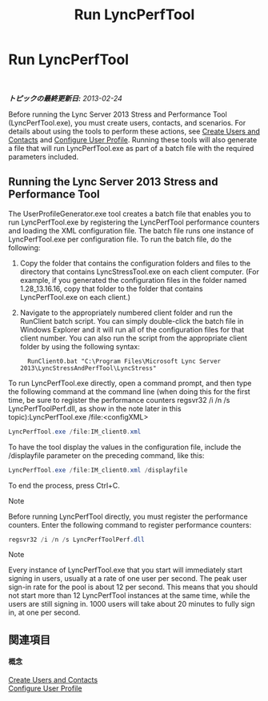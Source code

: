 ﻿---
title: Run LyncPerfTool
TOCTitle: Run LyncPerfTool
ms:assetid: f2fd1940-d744-47b5-b299-04a914039182
ms:mtpsurl: https://technet.microsoft.com/ja-jp/library/JJ945612(v=OCS.15)
ms:contentKeyID: 52056772
ms.date: 06/25/2014
mtps_version: v=OCS.15
ms.translationtype: HT
---

# Run LyncPerfTool

 

_**トピックの最終更新日:** 2013-02-24_

Before running the Lync Server 2013 Stress and Performance Tool (LyncPerfTool.exe), you must create users, contacts, and scenarios. For details about using the tools to perform these actions, see [Create Users and Contacts](create-users-and-contacts.md) and [Configure User Profile](configure-user-profile.md). Running these tools will also generate a file that will run LyncPerfTool.exe as part of a batch file with the required parameters included.

## Running the Lync Server 2013 Stress and Performance Tool

The UserProfileGenerator.exe tool creates a batch file that enables you to run LyncPerfTool.exe by registering the LyncPerfTool performance counters and loading the XML configuration file. The batch file runs one instance of LyncPerfTool.exe per configuration file. To run the batch file, do the following:

1.  Copy the folder that contains the configuration folders and files to the directory that contains LyncStressTool.exe on each client computer. (For example, if you generated the configuration files in the folder named 1.28\_13.16.16, copy that folder to the folder that contains LyncPerfTool.exe on each client.)

2.  Navigate to the appropriately numbered client folder and run the RunClient batch script. You can simply double-click the batch file in Windows Explorer and it will run all of the configuration files for that client number. You can also run the script from the appropriate client folder by using the following syntax:
    
       ```Batch
         RunClient0.bat "C:\Program Files\Microsoft Lync Server 2013\LyncStressAndPerfTool\LyncStress" 
       ```

To run LyncPerfTool.exe directly, open a command prompt, and then type the following command at the command line (when doing this for the first time, be sure to register the performance counters regsvr32 /i /n /s LyncPerfToolPerf.dll, as show in the note later in this topic):LyncPerfTool.exe /file:\<configXML\>

```Powershell
LyncPerfTool.exe /file:IM_client0.xml
```

To have the tool display the values in the configuration file, include the /displayfile parameter on the preceding command, like this:

```Powershell
LyncPerfTool.exe /file:IM_client0.xml /displayfile
```

To end the process, press Ctrl+C.

> [!NOTE]
> Before running LyncPerfTool directly, you must register the performance counters. Enter the following command to register performance counters:


```Powershell
regsvr32 /i /n /s LyncPerfToolPerf.dll
```

> [!NOTE]
> Every instance of LyncPerfTool.exe that you start will immediately start signing in users, usually at a rate of one user per second. The peak user sign-in rate for the pool is about 12 per second. This means that you should not start more than 12 LyncPerfTool instances at the same time, while the users are still signing in. 1000 users will take about 20 minutes to fully sign in, at one per second.


## 関連項目

#### 概念

[Create Users and Contacts](create-users-and-contacts.md)  
[Configure User Profile](configure-user-profile.md)

